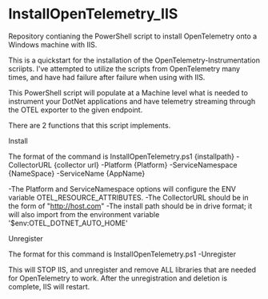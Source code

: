 # InstallOpenTelemetry_IIS
Repository contianing the PowerShell script to install OpenTelemetry onto a Windows machine with IIS.

This is a quickstart for the installation of the OpenTelemetry-Instrumentation scriipts.   I've attempted to utilize the scripts from OpenTelemetry many times, and have had failure after failure when using with IIS.

This PowerShell script will populate at a Machine level what is needed to instrument your DotNet applications and have telemetry streaming through the OTEL exporter to the given endpoint.


There are 2 functions that this script implements.   

Install

The format of the command is InstallOpenTelemetry.ps1 {installpath} -CollectorURL {collector url} -Platform {Platform} -ServiceNamespace {NameSpace} -ServiceName {AppName}


-The Platform and ServiceNamespace options will configure the ENV variable OTEL_RESOURCE_ATTRIBUTES.
-The CollectorURL should be in the form of "http://host.com"
-The install path should be in drive format; it will also import from the environment variable  '$env:OTEL_DOTNET_AUTO_HOME'

Unregister

The format for this command is InstallOpenTelemetry.ps1 -Unregister


This will STOP IIS, and unregister and remove ALL libraries that are needed for OpenTelemetry to work.  After the unregistration and deletion is complete, IIS will restart.


